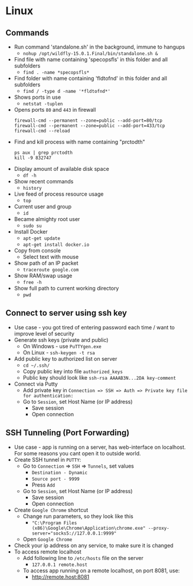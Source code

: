 # Linux
## Commands
* Run command 'standalone.sh' in the background, immune to hangups
  * `nohup /opt/wildfly-15.0.1.Final/bin/standalone.sh &`
* Find file with name containing 'specopsfls' in this folder and all subfolders
  * `find . -name *specopsfls*` 
* Find folder with name containing 'fldtofnd' in this folder and all subfolders 
  * `find / -type d -name '*fldtofnd*'` 
* Shows ports in use
  * `netstat -tuplen` 
* Opens ports `80` and `443` in firewall
  ```
  firewall-cmd --permanent --zone=public --add-port=80/tcp
  firewall-cmd --permanent --zone=public --add-port=433/tcp
  firewall-cmd --reload
  ```
* Find and kill process with name containing "prctodth"
   ```
   ps aux | grep prctodth
   kill -9 832747
   ```
* Display amount of available disk space
  * `df -h`
* Show recent commands
  * `history`
* Live feed of process resource usage
  * `top`
* Current user and group
  * `id`
* Became almighty root user
  * `sudo su`
* Install Docker
  * `apt-get update`
  * `apt-get install docker.io`
* Copy from console
  * Select text with mouse
* Show path of an IP packet
  * `traceroute google.com`
* Show RAM/swap usage
  * `free -h`
* Show full path to current working directory
  * `pwd`
  
## Connect to server using ssh key
* Use case - you got tired of entering password each time / want to improve level of security
* Generate ssh keys (private and public)
    * On Windows - use `PuTTYgen.exe`
    * On Linux - `ssh-keygen -t rsa`
* Add public key to authorized list on server
    * `cd ~/.ssh/`
    * Copy public key into file `authorized_keys`
    * Public key should look like `ssh-rsa AAAAB3N...2DA key-comment`
* Connect via Putty
    * Add private key in `Connection => SSH => Auth => Private key file for authentication:`
    * Go to `Session`, set Host Name (or IP address)
        * Save session
        * Open connection

## SSH Tunneling (Port Forwarding)
* Use case - app is running on a server, has web-interface on localhost. For some reasons you cant open it to outside world.
* Create SSH tunnel in `PUTTY`:
    * Go to `Connection` => `SSH` => `Tunnels`, set values
        * `Destination - Dynamic`
        * `Source port - 9999`
        * Press `Add`
    * Go to `Session`, set Host Name (or IP address)
        * Save session
        * Open connection
* Create `Google Chrome` shortcut
    * Change run parameters, so they look like this
        * `"C:\Program Files (x86)\Google\Chrome\Application\chrome.exe" --proxy-server="socks5://127.0.0.1:9999"`
    * Open `Google Chrome`
* Check your ip address on any service, to make sure it is changed
* To access remote localhost
    * Add following line to `/etc/hosts` file on the server
        * `127.0.0.1 remote.host`
    * To access app running on a remote localhost, on port 8081, use:
        * http://remote.host:8081

